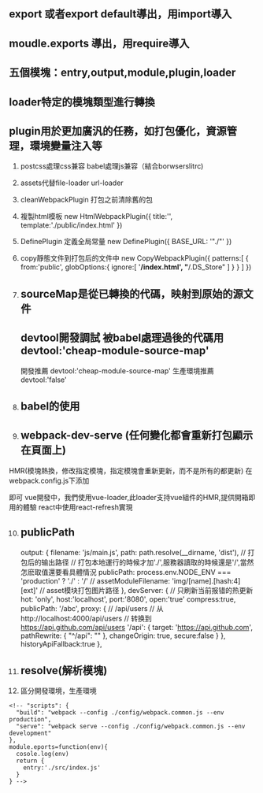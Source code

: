 ## export 或者export default導出，用import導入
## moudle.exports 導出，用require導入
## 五個模塊：entry,output,module,plugin,loader
## loader特定的模塊類型進行轉換
## plugin用於更加廣汎的任務，如打包優化，資源管理，環境變量注入等
1. postcss處理css兼容 babel處理js兼容（結合borwserslitrc)
2. assets代替file-loader url-loader
3. cleanWebpackPlugin 打包之前清除舊的包
4. 複製html模板
  new HtmlWebpackPlugin({
    title:'',
    template:'./public/index.html'
  })
5. DefinePlugin 定義全局常量
  new DefinePlugin({
    BASE_URL: '"./"'
  })

6. copy靜態文件到打包后的文件中
  new CopyWebpackPlugin({
    patterns:[
      {
        from:'public',
        <!-- to: //默認不用寫 -->
        globOptions:{
          ignore:[
            '**/index.html',
            "**/.DS_Store"
          ]
        }
      }
    ]
  })

7. ## sourceMap是從已轉換的代碼，映射到原始的源文件
   ## devtool開發調試   被babel處理過後的代碼用 devtool:'cheap-module-source-map'
   開發推薦 devtool:'cheap-module-source-map' 
   生產環境推薦 devtool:'false' 

8. ## babel的使用

9. ## webpack-dev-serve (任何變化都會重新打包顯示在頁面上)

  <!-- npm i webpack-dev-server -D

  script下新增
    "scripts": {
      "serve": "webpack serve --config lg.webpack.js"
    }, -->

  HMR(模塊熱換，修改指定模塊，指定模塊會重新更新，而不是所有的都更新)
  在webpack.config.js下添加
  <!-- devServer:{
    hot:true,
    hotOnly:true,// 當編譯出錯時，修改正確后不會刷新整個頁面，從而提高工作效率
    // 例如頁面中有個計數器已經計到100,，，，這樣
  } -->
  即可
  vue開發中，我們使用vue-loader,此loader支持vue組件的HMR,提供開箱即用的體驗
  react中使用react-refresh實現

10. ## publicPath
    output: {
        filename: 'js/main.js',
        path: path.resolve(__dirname, 'dist'), // 打包后的输出路径
        // 打包本地運行的時候才加'./',服務器讀取的時候還是'/',當然怎麽取值還要看具體情況
        publicPath: process.env.NODE_ENV === 'production' ? './' : '/'
        // assetModuleFilename: 'img/[name].[hash:4][ext]' // asset模块打包图片路径
      },
    devServer: {
        // 只刷新当前报错的热更新
        hot: 'only',
        host:'localhost',
        <!-- 端口 -->
        port:'8080',
        <!-- 編譯完自動打開瀏覽器 -->
        open:'true'
        <!-- gzip壓縮 -->
        compress:true, 
        <!-- 添加本地服務的路徑 
        比如原來訪問是localhost:8080
        現在就要訪問是localhost:8080/abc -->
        publicPath: '/abc',
        proxy: {
          //  /api/users
          // 从 http://localhost:4000/api/users
          // 转换到 https://api.github.com/api/users
          '/api': {
            target: 'https://api.github.com',
            pathRewrite: { "^/api": "" },
            changeOrigin: true,
             <!-- 驗證證書 -->
          secure:false 
          }
        },
        <!-- historyApiFallback是開發中一個非常常見的屬性，它主要的作用是解決spa頁面在路由跳轉后，進行頁面刷新時，返回404的錯誤 -->
        historyApiFallback:true
      },
      <!-- 綜上，這兩個pubplicPath一般保持一致 -->
11. ## resolve(解析模塊)

    <!-- const path = require("path")
    const { resolve } = require("path")

    resolve: {
      extensions: ['.js', '.vue', '.json', '.css', '.scss', '.less'] // 寫這個可以省略文件名
      alias: {
        '@': path.resolve(__dirname, "./src"),  // 配置別名，在寫代碼時快速引入文件路徑
          "pages": path.resolve(__dirname, './src/pages')
      }
    } -->

12. 區分開發環境，生產環境 
   <!-- (因爲在開發和生產環境中設置了mode的值，所以可以直接打印process.env.NODE_ENV獲取當前是開發環境還是生產環境)
   mode為development時，會將DefinePlugin中的process.env.NODE_ENV設置為development
   mode為production時，會將DefinePlugin中的process.env.NODE_ENV設置為production -->


    <!-- "scripts": {
      "build": "webpack --config ./config/webpack.common.js --env production",
      "serve": "webpack serve --config ./config/webpack.common.js --env development"
    },
    module.eports=function(env){
      cosole.log(env)
      return {
        entry:'./src/index.js'
      }
    } -->